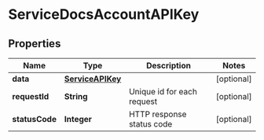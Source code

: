 

# ServiceDocsAccountAPIKey


## Properties

| Name | Type | Description | Notes |
|------------ | ------------- | ------------- | -------------|
|**data** | [**ServiceAPIKey**](ServiceAPIKey.md) |  |  [optional] |
|**requestId** | **String** | Unique id for each request |  [optional] |
|**statusCode** | **Integer** | HTTP response status code |  [optional] |



